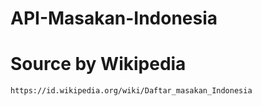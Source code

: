 # API-Masakan-Indonesia
<h1>Source by Wikipedia</h1>

```
https://id.wikipedia.org/wiki/Daftar_masakan_Indonesia
```
